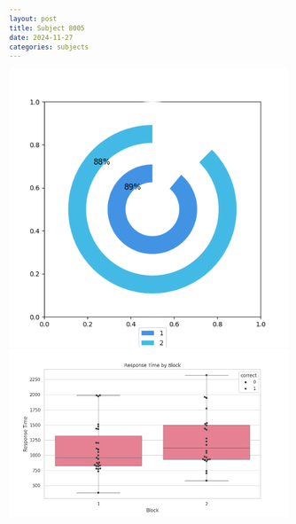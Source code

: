 ```yaml
---
layout: post
title: Subject 8005
date: 2024-11-27
categories: subjects
---
```


![](data/8005/run-12/8005__acc_test.png)
![](data/8005/run-12/8005_rt.png)
